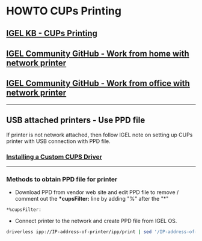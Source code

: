 # HOWTO CUPs Printing

## [IGEL KB - CUPs Printing](https://kb.igel.com/igelos-11.07/en/cups-57335074.html)
## [IGEL Community GitHub - Work from home with network printer](https://github.com/IGEL-Community/IGEL-Custom-Partitions/tree/master/CP_Source/Tools_Drivers/WFH-Add-Network-Printers)
## [IGEL Community GitHub - Work from office with network printer](https://github.com/IGEL-Community/IGEL-Custom-Partitions/tree/master/CP_Source/Tools_Drivers/WFO-Add-Assigned-Printers)

-----

## USB attached printers - Use PPD file

If printer is not network attached, then follow IGEL note on setting up CUPs printer with USB connection with PPD file.

### [Installing a Custom CUPS Driver](https://kb.igel.com/igelos-11.07/en/installing-a-custom-cups-driver-57334154.html)

-----

### Methods to obtain PPD file for printer

- Download PPD from vendor web site and edit PPD file to remove / comment out the **\*cupsFilter:** line by adding "%" after the "*"

```
*%cupsFilter:
  ```

- Connect printer to the network and create PPD file from IGEL OS.  

```bash
driverless ipp://IP-address-of-printer/ipp/print | sed '/IP-address-of-printer/d' > /tmp/printer-name.PPD
